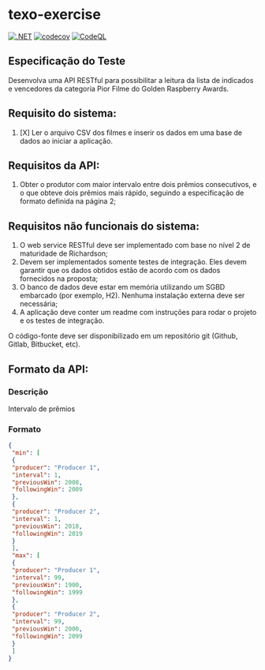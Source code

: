 # texo-exercise

[![.NET](https://github.com/guionardo/texo-exercise/actions/workflows/dotnet.yml/badge.svg)](https://github.com/guionardo/texo-exercise/actions/workflows/dotnet.yml)
[![codecov](https://codecov.io/gh/guionardo/texo-exercise/branch/main/graph/badge.svg?token=UKEkh2lyUN)](https://codecov.io/gh/guionardo/texo-exercise)
[![CodeQL](https://github.com/guionardo/texo-exercise/actions/workflows/codeql-analysis.yml/badge.svg)](https://github.com/guionardo/texo-exercise/actions/workflows/codeql-analysis.yml)

## Especificação do Teste

Desenvolva uma API RESTful para possibilitar a leitura da lista de indicados e vencedores
da categoria Pior Filme do Golden Raspberry Awards.

## Requisito do sistema:

1. [X] Ler o arquivo CSV dos filmes e inserir os dados em uma base de dados ao iniciar a aplicação.

## Requisitos da API:

1. Obter o produtor com maior intervalo entre dois prêmios consecutivos, e o que obteve dois prêmios mais rápido, seguindo a especificação de formato definida na página 2;

## Requisitos não funcionais do sistema:

1. O web service RESTful deve ser implementado com base no nível 2 de maturidade de Richardson;
2. Devem ser implementados somente testes de integração. Eles devem garantir que os dados obtidos estão de acordo com os dados fornecidos na proposta;
3. O banco de dados deve estar em memória utilizando um SGBD embarcado (por exemplo, H2). Nenhuma instalação externa deve ser necessária;
4. A aplicação deve conter um readme com instruções para rodar o projeto e os testes de integração.

O código-fonte deve ser disponibilizado em um repositório git (Github, Gitlab, Bitbucket, etc).

## Formato da API:

### Descrição

Intervalo de prêmios

### Formato
```json
{
 "min": [
 {
 "producer": "Producer 1",
 "interval": 1,
 "previousWin": 2008,
 "followingWin": 2009
 },
 {
 "producer": "Producer 2",
 "interval": 1,
 "previousWin": 2018,
 "followingWin": 2019
 }
 ],
 "max": [
 {
 "producer": "Producer 1",
 "interval": 99,
 "previousWin": 1900,
 "followingWin": 1999
 },
 {
 "producer": "Producer 2",
 "interval": 99,
 "previousWin": 2000,
 "followingWin": 2099
 }
 ]
}
```
